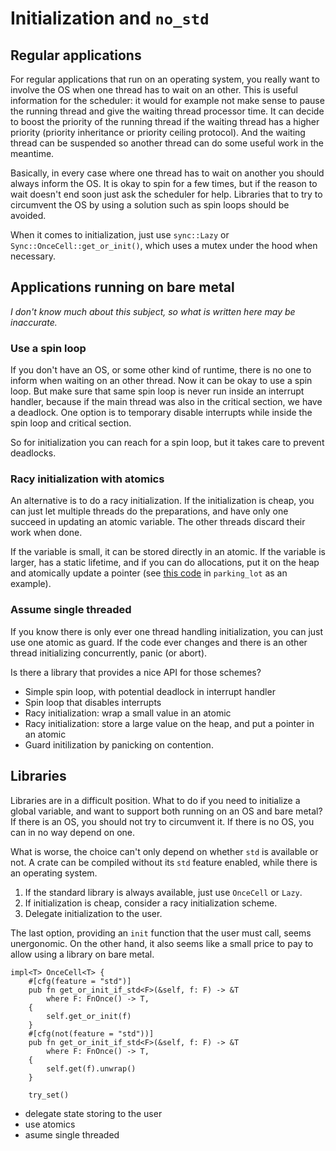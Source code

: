 # Initialization and `no_std`

## Regular applications

For regular applications that run on an operating system, you really want to involve the OS when one thread has to wait on an other. This is useful information for the scheduler: it would for example not make sense to pause the running thread and give the waiting thread processor time. It can decide to boost the priority of the running thread if the waiting thread has a higher priority (priority inheritance or priority ceiling protocol). And the waiting thread can be suspended so another thread can do some useful work in the meantime.

Basically, in every case where one thread has to wait on another you should always inform the OS. It is okay to spin for a few times, but if the reason to wait doesn't end soon just ask the scheduler for help. Libraries that to try to circumvent the OS by using a solution such as spin loops should be avoided.

When it comes to initialization, just use `sync::Lazy` or `Sync::OnceCell::get_or_init()`, which uses a mutex under the hood when necessary.

## Applications running on bare metal

_I don't know much about this subject, so what is written here may be inaccurate._

### Use a spin loop

If you don't have an OS, or some other kind of runtime, there is no one to inform when waiting on an other thread. Now it can be okay to use a spin loop. But make sure that same spin loop is never run inside an interrupt handler, because if the main thread was also in the critical section, we have a deadlock. One option is to temporary disable interrupts while inside the spin loop and critical section.

So for initialization you can reach for a spin loop, but it takes care to prevent deadlocks.

### Racy initialization with atomics

An alternative is to do a racy initialization. If the initialization is cheap, you can just let multiple threads do the preparations, and have only one succeed in updating an atomic variable. The other threads discard their work when done.

If the variable is small, it can be stored directly in an atomic. If the variable is larger, has a static lifetime, and if you can do allocations, put it on the heap and atomically update a pointer (see [this code](https://github.com/Amanieu/parking_lot/blob/core-0.7.0/core/src/thread_parker/windows/mod.rs#L22) in `parking_lot` as an example).

### Assume single threaded

If you know there is only ever one thread handling initialization, you can just use one atomic as guard. If the code ever changes and there is an other thread initializing concurrently, panic (or abort).

Is there a library that provides a nice API for those schemes?
- Simple spin loop, with potential deadlock in interrupt handler
- Spin loop that disables interrupts
- Racy initialization: wrap a small value in an atomic
- Racy initialization: store a large value on the heap, and put a pointer in an atomic
- Guard initilization by panicking on contention.

## Libraries

Libraries are in a difficult position. What to do if you need to initialize a global variable, and want to support both running on an OS and bare metal? If there is an OS, you should not try to circumvent it. If there is no OS, you can in no way depend on one.

What is worse, the choice can't only depend on whether `std` is available or not. A crate can be compiled without its `std` feature enabled, while there is an operating system.

1. If the standard library is always available, just use `OnceCell` or `Lazy`.
2. If initialization is cheap, consider a racy initialization scheme.
3. Delegate initialization to the user.

The last option, providing an `init` function that the user must call, seems unergonomic. On the other hand, it also seems like a small price to pay to allow using a library on bare metal.

```
impl<T> OnceCell<T> {
    #[cfg(feature = "std")]
    pub fn get_or_init_if_std<F>(&self, f: F) -> &T
        where F: FnOnce() -> T,
    {
        self.get_or_init(f)
    }
    #[cfg(not(feature = "std"))]
    pub fn get_or_init_if_std<F>(&self, f: F) -> &T
        where F: FnOnce() -> T,
    {
        self.get(f).unwrap()
    }

    try_set()
```

- delegate state storing to the user
- use atomics
- asume single threaded